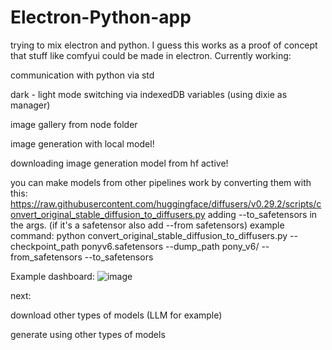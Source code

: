 # Electron-Python-app
 trying to mix electron and python.
 I guess this works as a proof of concept that stuff like comfyui could be made in electron.
Currently working:

communication with python via std
 
dark - light mode switching via indexedDB variables (using dixie as manager)
 
image gallery from node folder

image generation with local model!

downloading image generation model from hf active!

you can make models from other pipelines work by converting them with this: https://raw.githubusercontent.com/huggingface/diffusers/v0.29.2/scripts/convert_original_stable_diffusion_to_diffusers.py
adding --to_safetensors in the args. (if it's a safetensor also add --from safetensors)
example command: python convert_original_stable_diffusion_to_diffusers.py --checkpoint_path ponyv6.safetensors --dump_path pony_v6/ --from_safetensors --to_safetensors

Example dashboard:
![image](https://github.com/user-attachments/assets/943c25a5-9012-417d-a070-a6e908a2bf8b)


next:

download other types of models (LLM for example)

generate using other types of models
